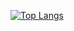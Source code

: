 [![Top Langs](https://github-readme-stats.vercel.app/api/top-langs/?username=djphil)](https://github.com/anuraghazra/github-readme-stats)

<!--
### Hi there 👋
**djphil/djphil** is a ✨ _special_ ✨ repository because its `README.md` (this file) appears on your GitHub profile.

Here are some ideas to get you started:

- 🔭 I’m currently working on ...
- 🌱 I’m currently learning ...
- 👯 I’m looking to collaborate on ...
- 🤔 I’m looking for help with ...
- 💬 Ask me about ...
- 📫 How to reach me: ...
- 😄 Pronouns: ...
- ⚡ Fun fact: ...
-->
